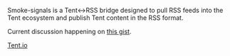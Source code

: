 Smoke-signals is a Tent<->RSS bridge designed to pull RSS feeds into the Tent ecosystem and publish Tent content in the RSS format.

Current discussion happening on [this gist](https://gist.github.com/seanmonstar/5286698).

[Tent.io](http://tent.io)
